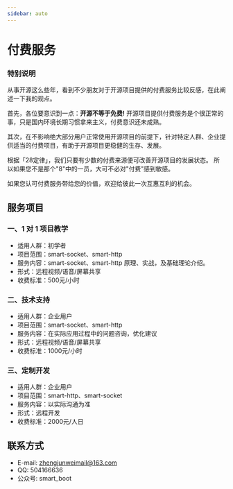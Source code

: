 ```yaml
---
sidebar: auto
---
```

# 付费服务

### 特别说明
从事开源这么些年，看到不少朋友对于开源项目提供的付费服务比较反感，在此阐述一下我的观点。

首先，各位要意识到一点：**开源不等于免费!** 开源项目提供付费服务是个很正常的事，只是国内环境长期习惯拿来主义，付费意识还未成熟。

其次，在不影响绝大部分用户正常使用开源项目的前提下，针对特定人群、企业提供适当的付费项目，有助于开源项目更稳健的生存、发展。

根据「28定律」，我们只要有少数的付费来源便可改善开源项目的发展状态。
所以如果您不是那个"8"中的一员，大可不必对"付费"感到敏感。

如果您认可付费服务带给您的价值，欢迎给彼此一次互惠互利的机会。

## 服务项目
### 一、1 对 1 项目教学
- 适用人群：初学者
- 项目范围：smart-socket、smart-http
- 服务内容：smart-socket、smart-http 原理、实战，及基础理论介绍。
- 形式：远程视频/语音/屏幕共享
- 收费标准：500元/小时
    
### 二、技术支持
- 适用人群：企业用户
- 项目范围：smart-socket、smart-http
- 服务内容：在实际应用过程中的问题咨询，优化建议
- 形式：远程视频/语音/屏幕共享
- 收费标准：1000元/小时

### 三、定制开发
- 适用人群：企业用户
- 项目范围：smart-http、smart-socket
- 服务内容：以实际沟通为准
- 形式：远程开发
- 收费标准：2000元/人日

## 联系方式
- E-mail: zhengjunweimail@163.com
- QQ: 504166636
- 公众号: smart_boot